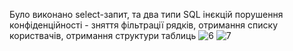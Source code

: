 Було виконано select-запит, та два типи SQL інєкцій порушення конфіденційності - зняття фільтрації рядків, отримання списку користвачів, отримання структури таблиць
![6](https://i.ibb.co/St13HG3/photo-2-2023-12-12-01-55-35.jpg)
![7](https://i.ibb.co/0mx7VHk/photo-1-2023-12-12-01-55-35.jpg)